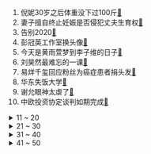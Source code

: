 1. 倪妮30岁之后体重没下过100斤[:link:](https://s.weibo.com/weibo?q=%23倪妮30岁之后体重没下过100斤%23&Refer=top)
2. 妻子擅自终止妊娠是否侵犯丈夫生育权[:link:](https://s.weibo.com/weibo?q=%23妻子擅自终止妊娠是否侵犯丈夫生育权%23&Refer=top)
3. 告别2020[:link:](https://s.weibo.com/weibo?q=%23告别2020%23&Refer=top)
4. 彭冠英工作室换头像[:link:](https://s.weibo.com/weibo?q=%23彭冠英工作室换头像%23&Refer=top)
5. 今天是黄雨萱梦到李子维的日子[:link:](https://s.weibo.com/weibo?q=%23今天是黄雨萱梦到李子维的日子%23&Refer=top)
6. 刘昊然最难忘的一课[:link:](https://s.weibo.com/weibo?q=%23刘昊然最难忘的一课%23&Refer=top)
7. 易烊千玺回应粉丝为癌症患者捐头发[:link:](https://s.weibo.com/weibo?q=%23易烊千玺回应粉丝为癌症患者捐头发%23&Refer=top)
8. 华东失饭大学[:link:](https://s.weibo.com/weibo?q=%23华东失饭大学%23&Refer=top)
9. 谢允眼神太虐了[:link:](https://s.weibo.com/weibo?q=%23谢允眼神太虐了%23&Refer=top)
10. 中欧投资协定谈判如期完成[:link:](https://s.weibo.com/weibo?q=%23中欧投资协定谈判如期完成%23&Refer=top)
<details>
<summary>11 ~ 20</summary>

11. 安崎在北京穿短裤[:link:](https://s.weibo.com/weibo?q=%23安崎在北京穿短裤%23&Refer=top)
12. 李易峰对金晨说明年再约[:link:](https://s.weibo.com/weibo?q=%23李易峰对金晨说明年再约%23&Refer=top)
13. 网购羽绒服有丧事臂章[:link:](https://s.weibo.com/weibo?q=%23网购羽绒服有丧事臂章%23&Refer=top)
14. 有翡[:link:](https://s.weibo.com/weibo?q=%23有翡%23&Refer=top)
15. 明确人工授精生子法律地位[:link:](https://s.weibo.com/weibo?q=%23明确人工授精生子法律地位%23&Refer=top)
16. 草彅刚结婚[:link:](https://s.weibo.com/weibo?q=%23草彅刚结婚%23&Refer=top)
17. 孙悦[:link:](https://s.weibo.com/weibo?q=%23孙悦%23&Refer=top)
18. 周洁琼自拍了个寂寞[:link:](https://s.weibo.com/weibo?q=%23周洁琼自拍了个寂寞%23&Refer=top)
19. 零下8度幼儿园只来了1个学生[:link:](https://s.weibo.com/weibo?q=%23零下8度幼儿园只来了1个学生%23&Refer=top)
20. 唯品会回应因不正当价格行为被罚[:link:](https://s.weibo.com/weibo?q=%23唯品会回应因不正当价格行为被罚%23&Refer=top)
</details>
<details>
<summary>21 ~ 30</summary>

21. 周深说父母其实也不知道怎么当父母[:link:](https://s.weibo.com/weibo?q=%23周深说父母其实也不知道怎么当父母%23&Refer=top)
22. 王冰冰冰上弹钢琴[:link:](https://s.weibo.com/weibo?q=%23王冰冰冰上弹钢琴%23&Refer=top)
23. 想见你[:link:](https://s.weibo.com/weibo?q=%23想见你%23&Refer=top)
24. 硬糖少女全开麦唱跳[:link:](https://s.weibo.com/weibo?q=%23硬糖少女全开麦唱跳%23&Refer=top)
25. 呼格案时任刑警队长自杀身亡[:link:](https://s.weibo.com/weibo?q=%23呼格案时任刑警队长自杀身亡%23&Refer=top)
26. 迪丽热巴2020年最后一张自拍[:link:](https://s.weibo.com/weibo?q=%23迪丽热巴2020年最后一张自拍%23&Refer=top)
27. 张云雷首晒相声手稿[:link:](https://s.weibo.com/weibo?q=%23张云雷首晒相声手稿%23&Refer=top)
28. 成都中医药大学[:link:](https://s.weibo.com/weibo?q=%23成都中医药大学%23&Refer=top)
29. 严查中小学教师到培训机构兼职[:link:](https://s.weibo.com/weibo?q=%23严查中小学教师到培训机构兼职%23&Refer=top)
30. 市场监管总局处罚京东天猫唯品会[:link:](https://s.weibo.com/weibo?q=%23市场监管总局处罚京东天猫唯品会%23&Refer=top)
</details>
<details>
<summary>31 ~ 40</summary>

31. 范伟评价王俊凯[:link:](https://s.weibo.com/weibo?q=%23范伟评价王俊凯%23&Refer=top)
32. 黄明昊彩排把麦撞飞了[:link:](https://s.weibo.com/weibo?q=%23黄明昊彩排把麦撞飞了%23&Refer=top)
33. 女神降临[:link:](https://s.weibo.com/weibo?q=%23女神降临%23&Refer=top)
34. 杭州西溪路人行道塌陷疑似2人失联[:link:](https://s.weibo.com/weibo?q=%23杭州西溪路人行道塌陷疑似2人失联%23&Refer=top)
35. 美共和党当选议员感染新冠去世[:link:](https://s.weibo.com/weibo?q=%23美共和党当选议员感染新冠去世%23&Refer=top)
36. 一张图感受冬天的不舒服[:link:](https://s.weibo.com/weibo?q=%23一张图感受冬天的不舒服%23&Refer=top)
37. 原来鸭子也爱玩滑梯[:link:](https://s.weibo.com/weibo?q=%23原来鸭子也爱玩滑梯%23&Refer=top)
38. 巡回检察组[:link:](https://s.weibo.com/weibo?q=%23巡回检察组%23&Refer=top)
39. 王俊凯换ins头像[:link:](https://s.weibo.com/weibo?q=%23王俊凯换ins头像%23&Refer=top)
40. 女子下班后应酬客户酒精中毒[:link:](https://s.weibo.com/weibo?q=%23女子下班后应酬客户酒精中毒%23&Refer=top)
</details>
<details>
<summary>41 ~ 50</summary>

41. 稻城亚丁入选国家5A级景区[:link:](https://s.weibo.com/weibo?q=%23稻城亚丁入选国家5A级景区%23&Refer=top)
42. 高校男生在雪中光膀子打雪仗[:link:](https://s.weibo.com/weibo?q=%23高校男生在雪中光膀子打雪仗%23&Refer=top)
43. 特斯拉隐藏式门把手被冻住[:link:](https://s.weibo.com/weibo?q=%23特斯拉隐藏式门把手被冻住%23&Refer=top)
44. 杨巡不敢在家过年[:link:](https://s.weibo.com/weibo?q=%23杨巡不敢在家过年%23&Refer=top)
45. 谢允第一次用推云掌[:link:](https://s.weibo.com/weibo?q=%23谢允第一次用推云掌%23&Refer=top)
46. 干饭人逛超市根本忍不住[:link:](https://s.weibo.com/weibo?q=%23干饭人逛超市根本忍不住%23&Refer=top)
47. 周翡说谢允你是我的福星[:link:](https://s.weibo.com/weibo?q=%23周翡说谢允你是我的福星%23&Refer=top)
48. 张新成的关键字仿佛走入动画片场[:link:](https://s.weibo.com/weibo?q=%23张新成的关键字仿佛走入动画片场%23&Refer=top)
49. 阿根廷堕胎合法化[:link:](https://s.weibo.com/weibo?q=%23阿根廷堕胎合法化%23&Refer=top)
50. 四川叫停家长批改作业[:link:](https://s.weibo.com/weibo?q=%23四川叫停家长批改作业%23&Refer=top)
</details>